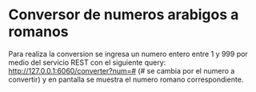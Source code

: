 # Conversor de numeros arabigos a romanos

Para realiza la conversion se ingresa un numero entero entre 1 y 999 por medio del servicio REST con el siguiente query:
http://127.0.0.1:6060/converter?num=#  (# se cambia por el numero a convertir) y en pantalla se muestra el numero romano correspondiente.

